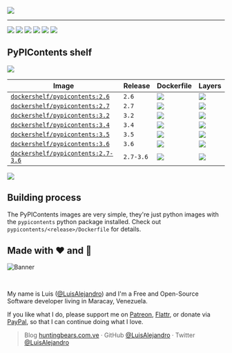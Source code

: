 ![](https://gitcdn.xyz/repo/LuisAlejandro/dockershelf/master/banner.svg)

---

[![](https://img.shields.io/github/release/LuisAlejandro/dockershelf.svg)](https://github.com/LuisAlejandro/dockershelf/releases)
[![](https://img.shields.io/travis/LuisAlejandro/dockershelf.svg)](https://travis-ci.org/LuisAlejandro/dockershelf)
[![](https://img.shields.io/docker/pulls/dockershelf/pypicontents.svg)](https://hub.docker.com/r/dockershelf/pypicontents)
[![](https://img.shields.io/github/issues-raw/LuisAlejandro/dockershelf/in%20progress.svg?label=in%20progress)](https://github.com/LuisAlejandro/dockershelf/issues?q=is%3Aissue+is%3Aopen+label%3A%22in+progress%22)
[![](https://badges.gitter.im/LuisAlejandro/dockershelf.svg)](https://gitter.im/LuisAlejandro/dockershelf)
[![](https://cla-assistant.io/readme/badge/LuisAlejandro/dockershelf)](https://cla-assistant.io/LuisAlejandro/dockershelf)

## PyPIContents shelf

[i2.6l]: https://hub.docker.com/r/dockershelf/pypicontents
[d2.6]: https://img.shields.io/badge/-pypicontents%2F2.6%2FDockerfile-blue.svg
[d2.6l]: https://github.com/LuisAlejandro/dockershelf/blob/master/pypicontents/2.6/Dockerfile
[l2.6]: https://images.microbadger.com/badges/image/dockershelf/pypicontents:2.6.svg
[l2.6l]: https://microbadger.com/images/dockershelf/pypicontents:2.6

[i2.7l]: https://hub.docker.com/r/dockershelf/pypicontents
[d2.7]: https://img.shields.io/badge/-pypicontents%2F2.7%2FDockerfile-blue.svg
[d2.7l]: https://github.com/LuisAlejandro/dockershelf/blob/master/pypicontents/2.7/Dockerfile
[l2.7]: https://images.microbadger.com/badges/image/dockershelf/pypicontents:2.7.svg
[l2.7l]: https://microbadger.com/images/dockershelf/pypicontents:2.7

[i3.2l]: https://hub.docker.com/r/dockershelf/pypicontents
[d3.2]: https://img.shields.io/badge/-pypicontents%2F3.2%2FDockerfile-blue.svg
[d3.2l]: https://github.com/LuisAlejandro/dockershelf/blob/master/pypicontents/3.2/Dockerfile
[l3.2]: https://images.microbadger.com/badges/image/dockershelf/pypicontents:3.2.svg
[l3.2l]: https://microbadger.com/images/dockershelf/pypicontents:3.2

[i3.4l]: https://hub.docker.com/r/dockershelf/pypicontents
[d3.4]: https://img.shields.io/badge/-pypicontents%2F3.4%2FDockerfile-blue.svg
[d3.4l]: https://github.com/LuisAlejandro/dockershelf/blob/master/pypicontents/3.4/Dockerfile
[l3.4]: https://images.microbadger.com/badges/image/dockershelf/pypicontents:3.4.svg
[l3.4l]: https://microbadger.com/images/dockershelf/pypicontents:3.4

[i3.5l]: https://hub.docker.com/r/dockershelf/pypicontents
[d3.5]: https://img.shields.io/badge/-pypicontents%2F3.5%2FDockerfile-blue.svg
[d3.5l]: https://github.com/LuisAlejandro/dockershelf/blob/master/pypicontents/3.5/Dockerfile
[l3.5]: https://images.microbadger.com/badges/image/dockershelf/pypicontents:3.5.svg
[l3.5l]: https://microbadger.com/images/dockershelf/pypicontents:3.5

[i3.6l]: https://hub.docker.com/r/dockershelf/pypicontents
[d3.6]: https://img.shields.io/badge/-pypicontents%2F3.6%2FDockerfile-blue.svg
[d3.6l]: https://github.com/LuisAlejandro/dockershelf/blob/master/pypicontents/3.6/Dockerfile
[l3.6]: https://images.microbadger.com/badges/image/dockershelf/pypicontents:3.6.svg
[l3.6l]: https://microbadger.com/images/dockershelf/pypicontents:3.6

[i2.7-3.6l]: https://hub.docker.com/r/dockershelf/pypicontents
[d2.7-3.6]: https://img.shields.io/badge/-pypicontents%2F2.7--3.6%2FDockerfile-blue.svg
[d2.7-3.6l]: https://github.com/LuisAlejandro/dockershelf/blob/master/pypicontents/2.7-3.6/Dockerfile
[l2.7-3.6]: https://images.microbadger.com/badges/image/dockershelf/pypicontents:2.7-3.6.svg
[l2.7-3.6l]: https://microbadger.com/images/dockershelf/pypicontents:2.7-3.6

![](https://gitcdn.xyz/repo/LuisAlejandro/dockershelf/master/table.svg)

|Image                                    |Release  |Dockerfile                |Layers                    |
|-----------------------------------------|---------|--------------------------|--------------------------|
|[`dockershelf/pypicontents:2.6`][i2.6l]        |`2.6`    |[![][d2.6]][d2.6l]        |[![][l2.6]][l2.6l]        |
|[`dockershelf/pypicontents:2.7`][i2.7l]        |`2.7`    |[![][d2.7]][d2.7l]        |[![][l2.7]][l2.7l]        |
|[`dockershelf/pypicontents:3.2`][i3.2l]        |`3.2`    |[![][d3.2]][d3.2l]        |[![][l3.2]][l3.2l]        |
|[`dockershelf/pypicontents:3.4`][i3.4l]        |`3.4`    |[![][d3.4]][d3.4l]        |[![][l3.4]][l3.4l]        |
|[`dockershelf/pypicontents:3.5`][i3.5l]        |`3.5`    |[![][d3.5]][d3.5l]        |[![][l3.5]][l3.5l]        |
|[`dockershelf/pypicontents:3.6`][i3.6l]        |`3.6`    |[![][d3.6]][d3.6l]        |[![][l3.6]][l3.6l]        |
|[`dockershelf/pypicontents:2.7-3.6`][i2.7-3.6l]|`2.7-3.6`|[![][d2.7-3.6]][d2.7-3.6l]|[![][l2.7-3.6]][l2.7-3.6l]|

![](https://gitcdn.xyz/repo/LuisAlejandro/dockershelf/master/table.svg)

## Building process

The PyPIContents images are very simple, they're just python images with the `pypicontents` python package installed. Check out `pypicontents/<release>/Dockerfile` for details.

## Made with :heart: and :hamburger:

![Banner](http://huntingbears.com.ve/static/img/site/banner.svg)

&nbsp;

My name is Luis ([@LuisAlejandro](https://github.com/LuisAlejandro)) and I'm a Free and Open-Source Software developer living in Maracay, Venezuela.

If you like what I do, please support me on [Patreon](https://www.patreon.com/luisalejandro),  [Flattr](https://flattr.com/profile/luisalejandro), or donate via [PayPal](https://www.paypal.com/cgi-bin/webscr?cmd=_s-xclick&hosted_button_id=B8LPXHQY8QE8Y), so that I can continue doing what I love.

> Blog [huntingbears.com.ve](http://huntingbears.com.ve) · GitHub [@LuisAlejandro](https://github.com/LuisAlejandro) · Twitter [@LuisAlejandro](https://twitter.com/LuisAlejandro)

&nbsp;
